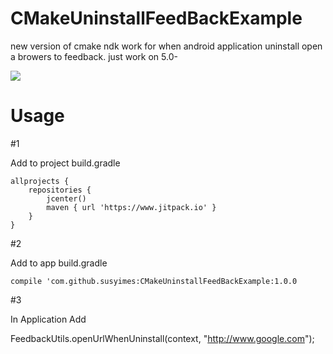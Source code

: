 # CMakeUninstallFeedBackExample
new version of cmake ndk work for when android application uninstall open a browers to feedback. just work on 5.0- 

[![](https://www.jitpack.io/v/susyimes/CMakeUninstallFeedBackExample.svg)](https://www.jitpack.io/#susyimes/CMakeUninstallFeedBackExample)
# Usage 


#1

Add to project build.gradle

```
allprojects {
    repositories {
        jcenter()
        maven { url 'https://www.jitpack.io' }
    }
}
```

#2

Add to app build.gradle

```
compile 'com.github.susyimes:CMakeUninstallFeedBackExample:1.0.0
```

#3

In Application Add

FeedbackUtils.openUrlWhenUninstall(context, "http://www.google.com");
